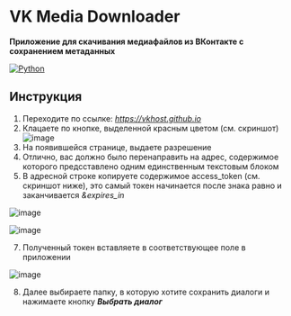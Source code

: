 # VK Media Downloader

**Приложение для скачивания медиафайлов из ВКонтакте с сохранением метаданных**

[![Python](https://img.shields.io/badge/Python-3.9%2B-blue?logo=python)](https://www.python.org/)


## Инструкция
1. Переходите по ссылке: _https://vkhost.github.io_
2. Клацаете по кнопке, выделенной красным цветом (см. скриншот)
![image](https://github.com/user-attachments/assets/8dbaea99-6314-4c8e-aa4a-4ccae4def830)
3. На появившейся странице, выдаете разрешение
4. Отлично, вас должно было перенаправить на адрес, содержимое которого предсставлено одним единственным текстовым блоком
5. В адресной строке копируете содержимое access_token (см. скриншот ниже), это самый токен начинается после знака равно и заканчивается _&expires_in_
   
![image](https://github.com/user-attachments/assets/94a8822a-cc47-40e4-b229-c997a535d5f9)

![image](https://github.com/user-attachments/assets/aeef72be-4587-46fc-9498-eebe737ccf3d)

7. Полученный токен вставляете в соответствующее поле в приложении

![image](https://github.com/user-attachments/assets/2532fe47-1359-4d57-8e7c-c9487c46583d)

8. Далее выбираете папку, в которую хотите сохранить диалоги и нажимаете кнопку _**Выбрать диалог**_
